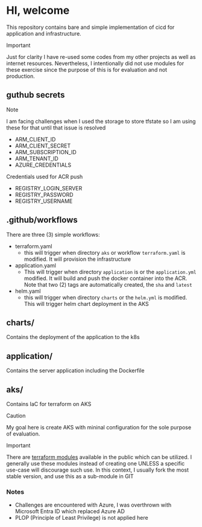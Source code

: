 # HI, welcome
This repository contains bare and simple implementation of cicd for application and infrastructure.  

> [!IMPORTANT]
> Just for clarity I have re-used some codes from my other projects as well as internet resources. Nevertheless, I intentionally did not use modules for these exercise since the purpose of this is for evaluation and not production.

## guthub secrets
> [!NOTE]
> I am facing challenges when I used the storage to store tfstate so I am using these for that until that issue is resolved
- ARM_CLIENT_ID
- ARM_CLIENT_SECRET
- ARM_SUBSCRIPTION_ID
- ARM_TENANT_ID
- AZURE_CREDENTIALS

Credentials used for ACR push
- REGISTRY_LOGIN_SERVER
- REGISTRY_PASSWORD
- REGISTRY_USERNAME

## .github/workflows
There are three (3) simple workflows:
- terraform.yaml 
    - this will trigger when directory `aks` or workflow `terraform.yaml` is modified. It will provision the infrastructure
- application.yaml
    - This will trigger when directory `application` is or the `application.yml` modified. It will build and push the docker container into the ACR. Note that two (2) tags are automatically created, the `sha` and `latest` 
- helm.yaml
    - this will trigger when directory `charts` or the `helm.yml` is modified. This will trigger helm chart deployment in the AKS

## charts/
Contains the deployment of the application to the k8s

## application/
Contains the server application including the Dockerfile

## aks/
Contains IaC for terraform on AKS


> [!CAUTION]
> My goal here is create AKS with mininal configuration for the sole purpose of evaluation.

> [!IMPORTANT]
> There are [terraform modules](https://github.com/Azure/terraform-azure-modules?tab=readme-ov-file) available in the public which can be utilized. I generally use these modules instead of creating one UNLESS a specific use-case will discourage such use. In this context, I usually fork the most stable version, and use this as a sub-module in GIT

### Notes
- Challenges are encountered with Azure, I was overthrown with Microsoft Entra ID which replaced Azure AD 
- PLOP (Principle of Least Privilege) is not applied here 